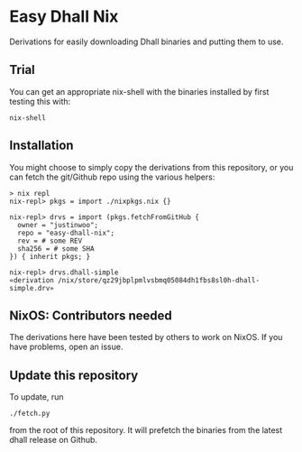 # Easy Dhall Nix

Derivations for easily downloading Dhall binaries and putting them to use.

## Trial

You can get an appropriate nix-shell with the binaries installed by first testing this with:

```
nix-shell
```

## Installation

You might choose to simply copy the derivations from this repository, or you can fetch the git/Github repo using the various helpers:

```
> nix repl
nix-repl> pkgs = import ./nixpkgs.nix {}

nix-repl> drvs = import (pkgs.fetchFromGitHub {
  owner = "justinwoo";
  repo = "easy-dhall-nix";
  rev = # some REV
  sha256 = # some SHA
}) { inherit pkgs; }

nix-repl> drvs.dhall-simple
«derivation /nix/store/qz29jbplpmlvsbmq05084dh1fbs8sl0h-dhall-simple.drv»
```

## NixOS: Contributors needed

The derivations here have been tested by others to work on NixOS. If you have problems, open an issue.

## Update this repository

To update, run

```
./fetch.py
```

from the root of this repository.
It will prefetch the binaries from the latest dhall release on Github.
